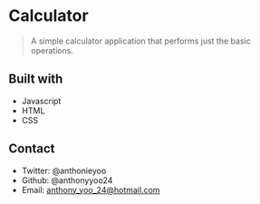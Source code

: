 # Calculator

> A simple calculator application that performs just the basic operations.

## Built with

- Javascript
- HTML
- CSS

## Contact

- Twitter: @anthonieyoo
- Github: @anthonyyoo24
- Email: anthony_yoo_24@hotmail.com
